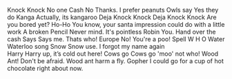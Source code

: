 Knock Knock
	No one
	Cash
		No Thanks. I prefer peanuts
	Owls say
		Yes they do
	Kanga<meta data-main-audio="trees/Jokes/Kanga.mp3">
		Actually, its kangaroo<meta data-main-audio="trees/Jokes/Actually_Its_Kangaroo.mp3">
	Deja<meta data-main-audio="trees/Jokes/Deja.mp3"> 
		Knock Knock
			Deja<meta data-main-audio="trees/Jokes/Deja.mp3"> 
				Knock Knock
					Are you bored yet?<meta data-main-audio="trees/Jokes/Are_you_bored_yet.mp3">
	Ho-Ho
		You know, your santa impression could do with a little work<meta data-main-audio="trees/Jokes/Your_Santa_impression_could_do_with_a_little_work.mp3">
	A broken Pencil
		Never mind. It's pointless
	Robin
		You. Hand over the cash
	Says
		Says me. Thats who!
	Europe
		No! You're a poo!
	Spell
		W H O
	Water<meta data-main-audio="trees/Jokes/Water.mp3">
		Waterloo song <meta data-main-audio="trees/Jokes/waterloo_I_was_defeated.mp3">
	Snow
		Snow use. I forgot my name again		 
	Harry
		Harry up, it’s cold out here!
	Cows go<meta data-main-audio="trees/Jokes/cows_go.mp3">
		Cows go 'moo' not who!<meta data-main-audio="trees/Jokes/cows_go_moo_not_who.mp3"> 
	Wood Ant! 
		Don't be afraid. Wood ant harm a fly. 
	Gopher
		I could go for a cup of hot chocolate right about now. 

